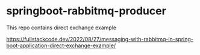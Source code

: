 # springboot-rabbitmq-producer

This repo contains direct exchange example

https://fullstackcode.dev/2022/08/27/messaging-with-rabbitmq-in-spring-boot-application-direct-exchange-example/
